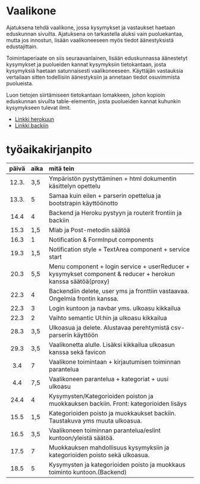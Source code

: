 # Vaalikone

Ajatuksena tehdä vaalikone, jossa kysymykset ja vastaukset haetaan eduskunnan sivuilta. Ajatuksena on tarkastella aluksi vain puoluekantaa, mutta jos innostun, lisään vaalikoneeseen myös tiedot äänestyksistä edustajittain.

Toimintaperiaate on siis seuraavanlainen, lisään eduskunnassa äänestetyt kysymykset ja puolueiden kannat kysymyksiin tietokantaan, josta kysymyksiä haetaan satunnaisesti vaalikoneeseen. Käyttäjän vastauksia vertailaan sitten todellisiin äänestyksiin ja annetaan tiedot osuvimmista puolueista. 

Luon tietojen siirtämiseen tietokantaan lomakkeen, johon kopioin eduskunnan sivuilta table-elementin, josta puolueiden kannat kuhunkin kysymykseen tulevat ilmit. 

* [Linkki herokuun](https://vaalitback.herokuapp.com/)
* [Linkki backiin](https://github.com/pidrmasiin/vaalitback)

# työaikakirjanpito

| päivä | aika | mitä tein  |
| :----:|:-----| :-----|
| 12.3. | 3,5  | Ympäristön pystyttäminen + html dokumentin käsittelyn opettelu|
| 13.3. | 5	| Samaa kuin eilen + parserin opettelua ja bootstrapin käyttöönotto |
| 14.4  | 4	| Backend ja Heroku pystyyn ja routerit frontiin ja backiin |
| 15.3  | 1,5	| Mlab ja Post-metodin säätöä |
|16.3	| 1	| Notification & FormInput components |
|19.3	| 1,5	| Notification style + TextArea component + service start |
|20.3	| 5,5	| Menu component + login service + userReducer + kysymykset component & reducer + herokun kanssa säätöä(proxy) |
|22.3	| 4	| Backendiin delete, user yms ja fronttiin vastaavaa. Ongelmia frontin kanssa. |
|22.3	| 3	| Login kuntoon ja navbar yms. ulkoasu kikkailua |
|22.3	| 2	| Vaihto semantic UI:hin ja ulkoasu kikkailua |
|28.3	| 3,5	| Ulkoasua ja delete. Alustavaa perehtymistä csv-parserin käyttöön |
|29.3	| 3,5	| Vaalikonetta alulle. Lisäksi kikkailua ulkoasun kanssa sekä favicon|
|3.4	| 7	| Vaalikone toimintaan + kirjautumisen toiminnan parantelua|
|4.4	| 7,5	| Vaalikoneen parantelua + kategoriat + uusi ulkoasu|
|24.4	| 4	| Kysymysten/Kategorioiden poiston ja muokkauksen backiin. Front: kategorioiden lisäys|
|15.5	| 1,5	| Kategorioiden poisto ja muokkaukset backiin. Taustakuva yms muuta ulkoasua.|
|16.5	| 3,5	| Vaalikoneen toiminnan parantelua/eslint kuntoon/yleistä säätöä.|
|17.5	| 7	| Muokkauksen mahdollisuus kysymyksiin ja kategorioiden poisto sekä ulkoasua.|
|18.5	| 5	| Kysymysten ja kategorioiden poisto ja muokkaus toiminto kuntoon.(Backend)|



